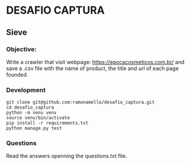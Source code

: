# DESAFIO CAPTURA
## Sieve

### Objective:

Write a crawler that visit webpage: https://epocacosmeticos.com.br/ and save a .csv file with the name of product, the title and url of each page founded.

### Development

```
git clone git@github.com:ramonamello/desafio_captura.git
cd desafio_captura
python -m venv venv
source venv/bin/activate
pip install -r requirements.txt
python manage.py test
```

### Questions

Read the answers openning the questions.txt file.
